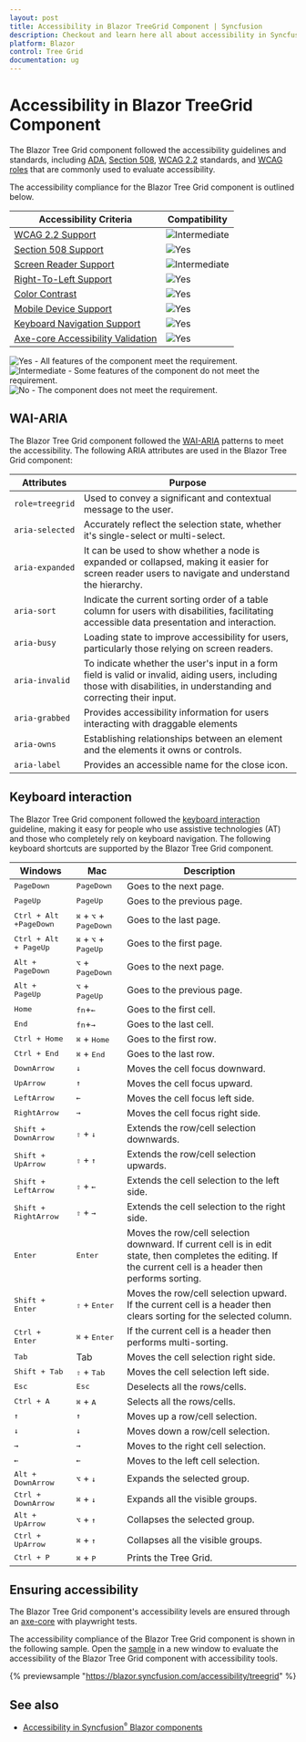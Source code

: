 ```yaml
---
layout: post
title: Accessibility in Blazor TreeGrid Component | Syncfusion
description: Checkout and learn here all about accessibility in Syncfusion Blazor TreeGrid component and much more.
platform: Blazor
control: Tree Grid
documentation: ug
---
```


# Accessibility in Blazor TreeGrid Component

The Blazor Tree Grid component followed the accessibility guidelines and standards, including [ADA](https://www.ada.gov/), [Section 508](https://www.section508.gov/), [WCAG 2.2](https://www.w3.org/TR/WCAG22/) standards, and [WCAG roles](https://www.w3.org/TR/wai-aria/#roles) that are commonly used to evaluate accessibility.

The accessibility compliance for the Blazor Tree Grid component is outlined below.

| Accessibility Criteria | Compatibility |
| -- | -- |
| [WCAG 2.2 Support](../common/accessibility#accessibility-standards) | <img src="https://cdn.syncfusion.com/content/images/documentation/partial.png" alt="Intermediate"> |
| [Section 508 Support](../common/accessibility#accessibility-standards) | <img src="https://cdn.syncfusion.com/content/images/landing-page/yes.png" alt="Yes"> |
| [Screen Reader Support](../common/accessibility#screen-reader-support) | <img src="https://cdn.syncfusion.com/content/images/documentation/partial.png" alt="Intermediate"> |
| [Right-To-Left Support](../common/accessibility#right-to-left-support) | <img src="https://cdn.syncfusion.com/content/images/landing-page/yes.png" alt="Yes"> |
| [Color Contrast](../common/accessibility#color-contrast) | <img src="https://cdn.syncfusion.com/content/images/landing-page/yes.png" alt="Yes"> |
| [Mobile Device Support](../common/accessibility#mobile-device-support) | <img src="https://cdn.syncfusion.com/content/images/landing-page/yes.png" alt="Yes"> |
| [Keyboard Navigation Support](../common/accessibility#keyboard-navigation-support) |<img src="https://cdn.syncfusion.com/content/images/landing-page/yes.png" alt="Yes"> |
| [Axe-core Accessibility Validation](../common/accessibility#ensuring-accessibility) | <img src="https://cdn.syncfusion.com/content/images/landing-page/yes.png" alt="Yes"> |

<style>
    .post .post-content img {
        display: inline-block;
        margin: 0.5em 0;
    }
</style>
<div><img src="https://cdn.syncfusion.com/content/images/documentation/full.png" alt="Yes"> - All features of the component meet the requirement.</div>

<div><img src="https://cdn.syncfusion.com/content/images/documentation/partial.png" alt="Intermediate"> - Some features of the component do not meet the requirement.</div>

<div><img src="https://cdn.syncfusion.com/content/images/documentation/not-supported.png" alt="No"> - The component does not meet the requirement.</div>

## WAI-ARIA

The Blazor Tree Grid component followed the [WAI-ARIA](https://www.w3.org/WAI/ARIA/apg/patterns/treegrid/) patterns to meet the accessibility. The following ARIA attributes are used in the Blazor Tree Grid component:

| Attributes | Purpose |
| --- | --- |
| `role=treegrid` | Used to convey a significant and contextual message to the user. |
| `aria-selected` | Accurately reflect the selection state, whether it's single-select or multi-select. |
| `aria-expanded` | It can be used to show whether a node is expanded or collapsed, making it easier for screen reader users to navigate and understand the hierarchy. |
| `aria-sort` | Indicate the current sorting order of a table column for users with disabilities, facilitating accessible data presentation and interaction. |
| `aria-busy` |  Loading state to improve accessibility for users, particularly those relying on screen readers. |
| `aria-invalid` | To indicate whether the user's input in a form field is valid or invalid, aiding users, including those with disabilities, in understanding and correcting their input. |
| `aria-grabbed` | Provides accessibility information for users interacting with draggable elements |
| `aria-owns` | Establishing relationships between an element and the elements it owns or controls. |
| `aria-label` | Provides an accessible name for the close icon. |

## Keyboard interaction

The Blazor Tree Grid component followed the [keyboard interaction](https://www.w3.org/WAI/ARIA/apg/patterns/treegrid/) guideline, making it easy for people who use assistive technologies (AT) and those who completely rely on keyboard navigation. The following keyboard shortcuts are supported by the Blazor Tree Grid component.

| Windows | Mac | Description |
| ----- | ----- | ---- |
| <kbd>PageDown</kbd> | <kbd>PageDown</kbd> |Goes to the next page.|
|<kbd>PageUp</kbd>| <kbd>PageUp</kbd> |Goes to the previous page.|
|<kbd>Ctrl + Alt +PageDown</kbd>| <kbd>⌘</kbd> + <kbd>⌥</kbd> + <kbd>PageDown</kbd> |Goes to the last page.|
|<kbd>Ctrl + Alt + PageUp</kbd>| <kbd>⌘</kbd> + <kbd>⌥</kbd> + <kbd>PageUp</kbd> |Goes to the first page.|
|<kbd>Alt + PageDown</kbd>| <kbd>⌥</kbd> + <kbd>PageDown</kbd> |Goes to the next page.|
|<kbd>Alt + PageUp</kbd>| <kbd>⌥</kbd> + <kbd>PageUp</kbd> |Goes to the previous page.|
|<kbd>Home</kbd>| <kbd>fn</kbd>+<kbd>←</kbd> |Goes to the first cell.|
|<kbd>End</kbd>| <kbd>fn</kbd>+<kbd>→</kbd> |Goes to the last cell.|
|<kbd>Ctrl + Home</kbd>| <kbd>⌘</kbd> + <kbd>Home</kbd> |Goes to the first row.|
|<kbd>Ctrl + End</kbd>| <kbd>⌘</kbd> + <kbd>End</kbd> |Goes to the last row.|
|<kbd>DownArrow</kbd>| <kbd>↓</kbd> |Moves the cell focus downward.|
|<kbd>UpArrow</kbd> | <kbd>↑</kbd> |Moves the cell focus upward.|
|<kbd>LeftArrow</kbd>| <kbd>←</kbd> |Moves the cell focus left side.|
|<kbd>RightArrow</kbd>| <kbd>→</kbd> |Moves the cell focus right side.|
|<kbd>Shift + DownArrow</kbd>| <kbd>⇧</kbd> + <kbd>↓</kbd> |Extends the row/cell selection downwards.|
|<kbd>Shift + UpArrow</kbd>| <kbd>⇧</kbd> + <kbd>↑</kbd> |Extends the row/cell selection upwards.|
|<kbd>Shift + LeftArrow</kbd>| <kbd>⇧</kbd> + <kbd>←</kbd> |Extends the cell selection to the left side.|
|<kbd>Shift + RightArrow</kbd>| <kbd>⇧</kbd> + <kbd>→</kbd> |Extends the cell selection to the right side.|
|<kbd>Enter</kbd>| <kbd>Enter</kbd> | Moves the row/cell selection downward. If current cell is in edit state, then completes the editing. If the current cell is a header then performs sorting.|
|<kbd>Shift + Enter</kbd>| <kbd>⇧</kbd> + <kbd>Enter</kbd> | Moves the row/cell selection upward. If the current cell is a header then clears sorting for the selected column.|
|<kbd>Ctrl + Enter</kbd>| <kbd>⌘</kbd> + <kbd>Enter</kbd> | If the current cell is a header then performs multi-sorting.|
|<kbd>Tab</kbd> | Tab | Moves the cell selection right side.|
|<kbd>Shift + Tab</kbd> | <kbd>⇧</kbd> + <kbd>Tab</kbd> | Moves the cell selection left side.|
|<kbd>Esc</kbd> | <kbd>Esc</kbd> |Deselects all the rows/cells.|
|<kbd>Ctrl + A</kbd> | <kbd>⌘</kbd> + <kbd>A</kbd> |Selects all the rows/cells.|
|<kbd>↑</kbd> | <kbd>↑</kbd> | Moves up a row/cell selection.|
|<kbd>↓</kbd>| <kbd>↓</kbd> | Moves down a row/cell selection.|
|<kbd>→</kbd>| <kbd>→</kbd> | Moves to the right cell selection.|
|<kbd>←</kbd>| <kbd>←</kbd> | Moves to the left cell selection.|
|<kbd>Alt + DownArrow</kbd> | <kbd>⌥</kbd> + <kbd>↓</kbd> | Expands the selected group.|
|<kbd>Ctrl + DownArrow</kbd> | <kbd>⌘</kbd> + <kbd>↓</kbd> | Expands all the visible groups.|
|<kbd>Alt + UpArrow</kbd> | <kbd>⌥</kbd> + <kbd>↑</kbd> | Collapses the selected group.|
|<kbd>Ctrl + UpArrow</kbd> | <kbd>⌘</kbd> + <kbd>↑</kbd> | Collapses all the visible groups.|
|<kbd>Ctrl + P</kbd> | <kbd>⌘</kbd> + <kbd>P</kbd> | Prints the Tree Grid.|

## Ensuring accessibility

The Blazor Tree Grid component's accessibility levels are ensured through an [axe-core](https://www.nuget.org/packages/Deque.AxeCore.Playwright) with playwright tests.

The accessibility compliance of the Blazor Tree Grid component is shown in the following sample. Open the [sample](https://blazor.syncfusion.com/accessibility/treegrid) in a new window to evaluate the accessibility of the Blazor Tree Grid component with accessibility tools.

{% previewsample "https://blazor.syncfusion.com/accessibility/treegrid" %}

## See also
* [Accessibility in Syncfusion<sup style="font-size:70%">&reg;</sup> Blazor components](https://blazor.syncfusion.com/documentation/common/accessibility)
